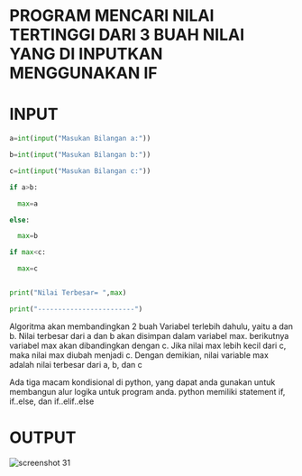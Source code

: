 # PROGRAM MENCARI NILAI TERTINGGI DARI 3 BUAH NILAI YANG DI INPUTKAN MENGGUNAKAN IF
# INPUT
```python
a=int(input("Masukan Bilangan a:"))

b=int(input("Masukan Bilangan b:"))

c=int(input("Masukan Bilangan c:"))

if a>b:

  max=a

else:

  max=b

if max<c:

  max=c


print("Nilai Terbesar= ",max)

print("------------------------")
```

Algoritma akan membandingkan 2 buah Variabel terlebih dahulu, yaitu a dan b. Nilai terbesar dari a dan b akan disimpan dalam variabel max. berikutnya variabel max akan dibandingkan dengan c. Jika nilai max lebih kecil dari c, maka nilai max diubah menjadi c. Dengan demikian, nilai variable max adalah nilai terbesar dari a, b, dan c

Ada tiga macam kondisional di python, yang dapat anda gunakan untuk membangun alur logika untuk program anda. python memiliki statement if, if..else, dan if..elif..else


# OUTPUT
![screenshot 31](https://user-images.githubusercontent.com/46512670/52549778-86a32b80-2e07-11e9-80ee-4a69290e8786.png)


